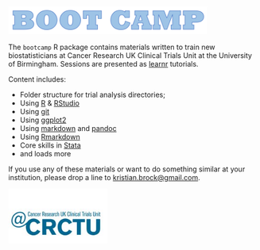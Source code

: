 
<img src="inst/images/logo.png" width="400">

The `bootcamp` R package contains materials written to train new biostatisticians at Cancer Research UK Clinical Trials Unit at the University of Birmingham. 
Sessions are presented as [learnr](https://rstudio.github.io/learnr/) tutorials.

Content includes:

* Folder structure for trial analysis directories;
* Using [R](https://www.r-project.org/) & [RStudio](https://www.rstudio.com/)
* Using [git](https://git-scm.com/)
* Using [ggplot2](https://r4ds.had.co.nz/data-visualisation.html)
* Using [markdown](https://en.wikipedia.org/wiki/Markdown) and [pandoc](https://pandoc.org/)
* Using [Rmarkdown](https://rmarkdown.rstudio.com/)
* Core skills in [Stata](https://www.stata.com/)
* and loads more

If you use any of these materials or want to do something similar at your institution, please drop a line to kristian.brock@gmail.com.

<img src="inst/images/crctu.jpg" width="200">
